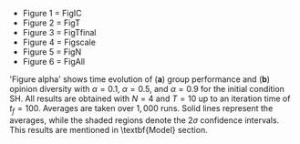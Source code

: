 - Figure 1 = FigIC
- Figure 2 = FigT
- Figure 3 = FigTfinal
- Figure 4 = Figscale
- Figure 5 = FigN
- Figure 6 = FigAll

'Figure alpha' shows time evolution of ($\textbf{a}$) group performance and ($\textbf{b}$) opinion diversity with $\alpha=0.1$, $\alpha=0.5$, and $\alpha=0.9$ for the initial condition SH.
All results are obtained with $N=4$ and $T=10$ up to an iteration time of $t_f=100$.
Averages are taken over $1,000$ runs. Solid lines represent the averages, while the shaded regions denote the $2\sigma$ confidence intervals. This results are mentioned in \textbf{Model} section.
